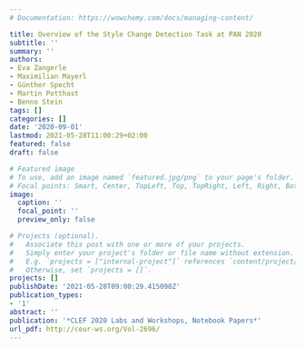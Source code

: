 ```yaml
---
# Documentation: https://wowchemy.com/docs/managing-content/

title: Overview of the Style Change Detection Task at PAN 2020
subtitle: ''
summary: ''
authors:
- Eva Zangerle
- Maximilian Mayerl
- Günther Specht
- Martin Potthast
- Benno Stein
tags: []
categories: []
date: '2020-09-01'
lastmod: 2021-05-28T11:00:29+02:00
featured: false
draft: false

# Featured image
# To use, add an image named `featured.jpg/png` to your page's folder.
# Focal points: Smart, Center, TopLeft, Top, TopRight, Left, Right, BottomLeft, Bottom, BottomRight.
image:
  caption: ''
  focal_point: ''
  preview_only: false

# Projects (optional).
#   Associate this post with one or more of your projects.
#   Simply enter your project's folder or file name without extension.
#   E.g. `projects = ["internal-project"]` references `content/project/deep-learning/index.md`.
#   Otherwise, set `projects = []`.
projects: []
publishDate: '2021-05-28T09:00:29.415098Z'
publication_types:
- '1'
abstract: ''
publication: '*CLEF 2020 Labs and Workshops, Notebook Papers*'
url_pdf: http://ceur-ws.org/Vol-2696/
---
```

